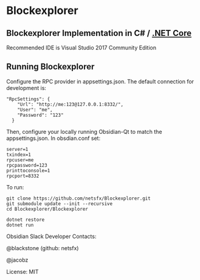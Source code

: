 Blockexplorer
=============

Blockexplorer Implementation in C# / [.NET Core](https://dotnet.github.io/)
------------------------------------------------

Recommended IDE is Visual Studio 2017 Community Edition

Running Blockexplorer
---------------------

Configure the RPC provider in appsettings.json. The default connection for development is:

```
"RpcSettings": {
    "Url": "http://me:123@127.0.0.1:8332/",
    "User": "me",
    "Password": "123" 
  } 
 ```

Then, configure your locally running Obsidian-Qt to match the appsettings.json. In obsdian.conf set:

```
server=1
txindex=1
rpcuser=me
rpcpassword=123
printtoconsole=1
rpcport=8332
```

To run:

```
git clone https://github.com/netsfx/Blockexplorer.git  
git submodule update --init --recursive
cd Blockexplorer/Blockexplorer

dotnet restore
dotnet run

```


Obsidian Slack Developer Contacts:

@blackstone (github: netsfx)

@jacobz





License: MIT
